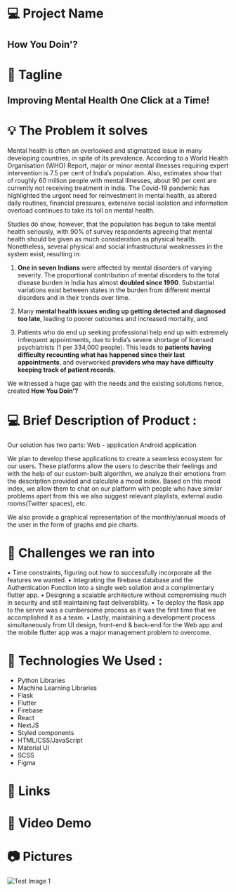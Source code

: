 # 💻 Project Name
## How You Doin'?
# 🚀 Tagline
## Improving Mental Health One Click at a Time!
# 💡 The Problem it solves

Mental health is often an overlooked and stigmatized issue in many developing countries, in spite of its prevalence. According to a World Health Organisation (WHO) Report, major or minor mental illnesses requiring expert intervention is 7.5 per cent of India’s population. Also, estimates show that of roughly 60 million people with mental illnesses, about 90 per cent are currently not receiving treatment in India. The Covid-19 pandemic has highlighted the urgent need for reinvestment in mental health, as altered daily routines, financial pressures, extensive social isolation and information overload continues to take its toll on mental health.

Studies do show, however, that the population has begun to take mental health seriously, with 90% of survey respondents agreeing that mental health should be given as much consideration as physical health. Nonetheless, several physical and social infrastructural weaknesses in the system exist, resulting in:

1) **One in seven Indians** were affected by mental disorders of varying severity. The proportional contribution of mental disorders to the total disease burden in India has almost **doubled since 1990**. Substantial variations exist between states in the burden from different mental disorders and in their trends over time.

2) Many **mental health issues ending up getting detected and diagnosed too late**, leading to poorer outcomes and increased mortality, and

3) Patients who do end up seeking professional help end up with extremely infrequent appointments, due to India’s severe shortage of licensed psychiatrists (1 per 334,000 people). This leads to **patients having difficulty recounting what has happened since their last appointments**, and overworked **providers who may have difficulty keeping track of patient records.**

We witnessed a huge gap with the needs and the existing solutions hence, created **How You Doin'?**

# 💻 Brief Description of Product :
Our solution has two parts:
Web - application
Android application

We plan to develop these applications to create a seamless ecosystem for our users. These platforms allow the users to describe their feelings and with the help of our custom-built algorithm, we analyze their emotions from the description provided and calculate a mood index. Based on this mood index, we allow them to chat on our platform with people who have similar problems apart from this we also suggest relevant playlists, external audio rooms(Twitter spaces), etc. 

We also provide a graphical representation of the monthly/annual moods of the user in the form of graphs and pie charts.

# 🧠 Challenges we ran into
• Time constraints, figuring out how to successfully incorporate all the features we wanted. 
• Integrating the firebase database and the Authentication Function into a single web solution and a complimentary flutter app.
• Designing a scalable architecture without compromising much in security and still maintaining fast deliverability.
• To deploy the flask app to the server was a cumbersome process as it was the first time that we accomplished it as a team.
• Lastly, maintaining a development process simultaneously from UI design, front-end & back-end for the Web app and the mobile flutter app was a major management problem to overcome.

# 🔨 Technologies We Used :

- Python Libraries 
- Machine Learning Libraries 
- Flask 
- Flutter 
- Firebase 
- React 
- NextJS
- Styled components 
- HTML/CSS/JavaScript 
- Material UI
- SCSS 
- Figma

# 🔗 Links

# 🎥 Video Demo

# 📷 Pictures
![Test Image 1](Rectangle-2.png)

